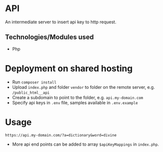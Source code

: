# API

An intermediate server to insert api key to http request.


## Technologies/Modules used

* Php


# Deployment on shared hosting

* Run `composer install`
* Upload `index.php` and folder `vendor` to folder on the remote server, e.g. `/public_html__api`
* Create a subdomain to point to the folder, e.g. `api.my-domain.com`
* Specify api keys in `.env` file, samples available in `.env.example`


# Usage

  ```
  https://api.my-domain.com/?a=dictionary&word=divine
  ```

* More api end points can be added to array `$apiKeyMappings` in `index.php`.